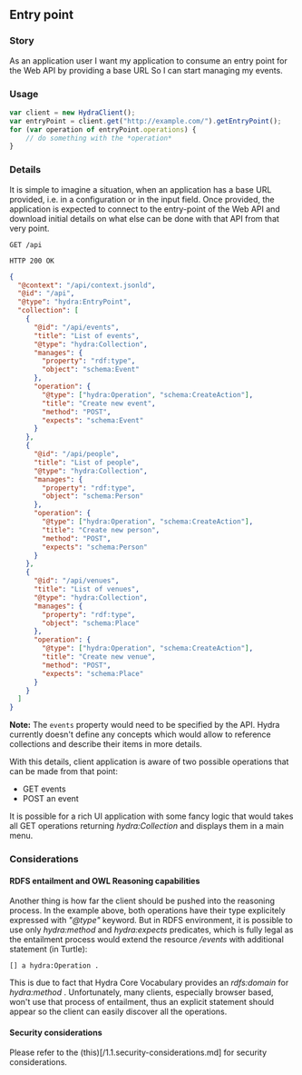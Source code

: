 
## Entry point

### Story
As an application user
I want my application to consume an entry point for the Web API by providing a base URL
So I can start managing my events.

### Usage
```javascript
var client = new HydraClient();
var entryPoint = client.get("http://example.com/").getEntryPoint();
for (var operation of entryPoint.operations) {
    // do something with the *operation*
}
```

### Details
It is simple to imagine a situation, when an application has a base URL provided, i.e.
in a configuration or in the input field.
Once provided, the application is expected to connect to the entry-point of the Web API and download initial
details on what else can be done with that API from that very point.

```http
GET /api
```

```http
HTTP 200 OK
```

```json
{
  "@context": "/api/context.jsonld",
  "@id": "/api",
  "@type": "hydra:EntryPoint",
  "collection": [
    {
      "@id": "/api/events",
      "title": "List of events",
      "@type": "hydra:Collection",
      "manages": {
        "property": "rdf:type",
        "object": "schema:Event"
      },
      "operation": {
        "@type": ["hydra:Operation", "schema:CreateAction"],
        "title": "Create new event",
        "method": "POST",
        "expects": "schema:Event"
      }
    },
    {
      "@id": "/api/people",
      "title": "List of people",
      "@type": "hydra:Collection",
      "manages": {
        "property": "rdf:type",
        "object": "schema:Person"
      },
      "operation": {
        "@type": ["hydra:Operation", "schema:CreateAction"],
        "title": "Create new person",
        "method": "POST",
        "expects": "schema:Person"
      }
    },
    {
      "@id": "/api/venues",
      "title": "List of venues",
      "@type": "hydra:Collection",
      "manages": {
        "property": "rdf:type",
        "object": "schema:Place"
      },
      "operation": {
        "@type": ["hydra:Operation", "schema:CreateAction"],
        "title": "Create new venue",
        "method": "POST",
        "expects": "schema:Place"
      }
    }
  ]
}
```

**Note:** The `events` property would need to be specified by the API. Hydra currently doesn't define any
concepts which would allow to reference collections and describe their items in more details.

With this details, client application is aware of two possible operations that can be made from that point:

- GET events
- POST an event

It is possible for a rich UI application with some fancy logic that would takes all
GET operations returning *hydra:Collection* and displays them in a main menu.

### Considerations

#### RDFS entailment and OWL Reasoning capabilities
Another thing is how far the client should be pushed into the reasoning process.
In the example above, both operations have their type explicitely expressed with *"@type"* keyword.
But in RDFS environment, it is possible to use only *hydra:method* and *hydra:expects* predicates,
which is fully legal as the entailment process would extend the resource */events* with additional
statement (in Turtle):

```ttl
[] a hydra:Operation .
```

This is due to fact that Hydra Core Vocabulary provides an *rdfs:domain* for *hydra:method* .
Unfortunately, many clients, especially browser based, won't use that process of entailment,
thus an explicit statement should appear so the client can easily discover all the operations.

#### Security considerations

Please refer to the (this)[/1.1.security-considerations.md] for security considerations.
